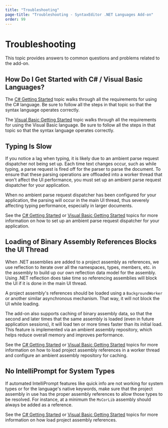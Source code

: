 ```yaml
---
title: "Troubleshooting"
page-title: "Troubleshooting - SyntaxEditor .NET Languages Add-on"
order: 99
---
```

# Troubleshooting

This topic provides answers to common questions and problems related to the add-on.

## How Do I Get Started with C# / Visual Basic Languages?

The [C# Getting Started](csharp/getting-started.md) topic walks through all the requirements for using the C# language.  Be sure to follow all the steps in that topic so that the syntax language operates correctly.

The [Visual Basic Getting Started](vb/getting-started.md) topic walks through all the requirements for using the Visual Basic language.  Be sure to follow all the steps in that topic so that the syntax language operates correctly.

## Typing Is Slow

If you notice a lag when typing, it is likely due to an ambient parse request dispatcher not being set up.  Each time text changes occur, such as while typing, a parse request is fired off for the parser to parse the document.  To ensure that these parsing operations are offloaded into a worker thread that won't affect the UI performance, you must set up an ambient parse request dispatcher for your application.

When no ambient parse request dispatcher has been configured for your application, the parsing will occur in the main UI thread, thus severely affecting typing performance, especially in larger documents.

See the [C# Getting Started](csharp/getting-started.md) or [Visual Basic Getting Started](vb/getting-started.md) topics for more information on how to set up an ambient parse request dispatcher for your application.

## Loading of Binary Assembly References Blocks the UI Thread

When .NET assemblies are added to a project assembly as references, we use reflection to iterate over all the namespaces, types, members, etc. in the assembly to build up our own reflection data model for the assembly.  Using .NET reflection does take time so referencing assemblies will block the UI if it is done in the main UI thread.

A project assembly's references should be loaded using a `BackgroundWorker` or another similar asynchronous mechanism.  That way, it will not block the UI while loading.

The add-on also supports caching of binary assembly data, so that the second and later times that the same assembly is loaded (even in future application sessions), it will load ten or more times faster than its initial load.  This feature is implemented via an ambient assembly repository, which helps reduce overall memory and improves performance.

See the [C# Getting Started](csharp/getting-started.md) or [Visual Basic Getting Started](vb/getting-started.md) topics for more information on how to load project assembly references in a worker thread and configure an ambient assembly repository for caching.

## No IntelliPrompt for System Types

If automated IntelliPrompt features like quick info are not working for system types or for the language's native keywords, make sure that the project assembly in use has the proper assembly references to allow those types to be resolved.  For instance, at a minimum the `MsCorLib` assembly should always be added as a reference.

See the [C# Getting Started](csharp/getting-started.md) or [Visual Basic Getting Started](vb/getting-started.md) topics for more information on how load project assembly references.

